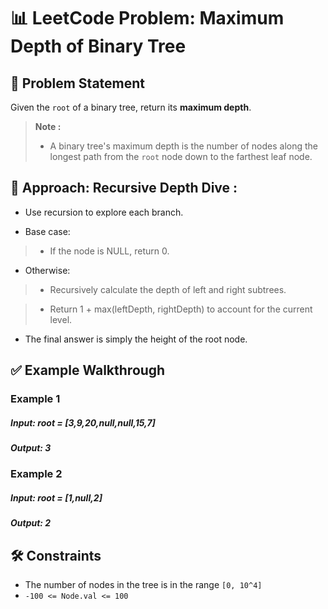 # 📊 LeetCode Problem: Maximum Depth of Binary Tree

## 🧩 Problem Statement

Given the `root` of a binary tree, return its **maximum depth**.

> **Note :**
> - A binary tree's maximum depth is the number of nodes along the longest path from the `root` node down to the farthest leaf node.



## 🧠 Approach: Recursive Depth Dive :

- Use recursion to explore each branch.

- Base case:

> - If the node is NULL, return 0.

- Otherwise:

> - Recursively calculate the depth of left and right subtrees.

> - Return 1 + max(leftDepth, rightDepth) to account for the current level.

- The final answer is simply the height of the root node.



## ✅ Example Walkthrough

### Example 1

##### Input: root = [3,9,20,null,null,15,7]
##### Output: 3


### Example 2

##### Input: root = [1,null,2]
##### Output: 2



## 🛠️ Constraints

- The number of nodes in the tree is in the range `[0, 10^4]`
- `-100 <= Node.val <= 100`
